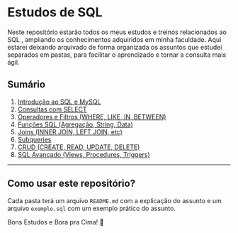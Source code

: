 # Estudos de SQL 

Neste repositório estarão todos os meus estudos e treinos relacionados ao SQL , ampliando os conhecimentos adquiridos em minha faculdade. Aqui estarei deixando arquivado de forma organizada os assuntos que estudei separados em pastas, para facilitar o aprendizado e tornar a consulta mais ágil.

## Sumário

1. [Introdução ao SQL e MySQL](./01-introducao/README.md)
2. [Consultas com SELECT](./02-select/README.md)
3. [Operadores e Filtros (WHERE, LIKE, IN, BETWEEN)](./03-operadores-filtros/README.md)
4. [Funções SQL (Agregação, String, Data)](./04-funcoes-sql/README.md)
5. [Joins (INNER JOIN, LEFT JOIN, etc)](./05-joins/README.md)
6. [Subqueries](./06-subqueries/README.md)
7. [CRUD (CREATE, READ, UPDATE, DELETE)](./07-crud/README.md)
8. [SQL Avançado (Views, Procedures, Triggers)](./08-avancado/README.md)

---

## Como usar este repositório?

Cada pasta terá um arquivo `README.md` com a explicação do assunto e um arquivo `exemplo.sql` com um exemplo prático do assunto.

Bons Estudos e Bora pra Cima! 🚀
